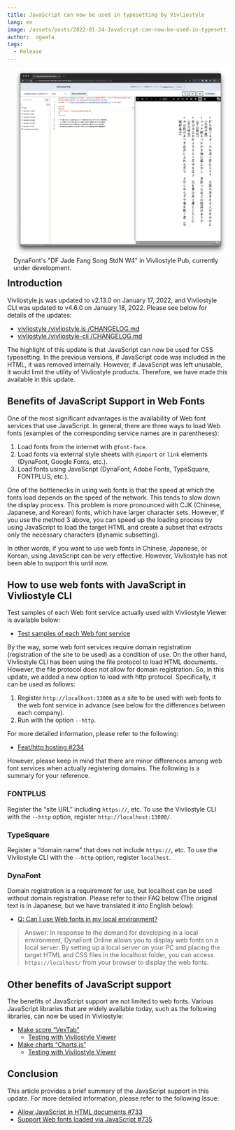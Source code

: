 ```yaml
---
title: JavaScript can now be used in typesetting by Vivliostyle
lang: en
image: /assets/posts/2022-01-24-JavaScript-can-now-be-used-in-typesetting-by-Vivliostyle/fig-1.png
author:  ogwata
tags:
  - Release
---
```

<div style="float: right; margin: 0 0 1em 1em;"><img src="/assets/posts/2022-01-24-JavaScript-can-now-be-used-in-typesetting-by-Vivliostyle/fig-1.png" alt="JavaScript can now be used in typesetting by Vivliostyle" style="width: 620px;" /><figcaption>DynaFont's "DF Jade Fang Song StdN W4" in Vivliostyle Pub, currently under development.</figcaption></div>

## Introduction

Vivliostyle.js was updated to v2.13.0 on January 17, 2022, and Vivliostyle CLI was updated to v4.6.0 on January 18, 2022. Please see below for details of the updates:

- [vivliostyle /vivliostyle.js /CHANGELOG.md](https://github.com/vivliostyle/vivliostyle.js/blob/master/CHANGELOG.md)
- [vivliostyle /vivliostyle-cli /CHANGELOG.md](https://github.com/vivliostyle/vivliostyle-cli/blob/main/CHANGELOG.md)

The highlight of this update is that JavaScript can now be used for CSS typesetting. In the previous versions, if JavaScript code was included in the HTML, it was removed internally. However, if JavaScript was left unusable, it would limit the utility of Vivliostyle products. Therefore, we have made this available in this update.

## Benefits of JavaScript Support in Web Fonts

One of the most significant advantages is the availability of Web font services that use JavaScript. In general, there are three ways to load Web fonts (examples of the corresponding service names are in parentheses):

1. Load fonts from the internet with `@font-face`.
2. Load fonts via external style sheets with `@import` or `link` elements (DynaFont, Google Fonts, etc.).
3. Load fonts using JavaScript (DynaFont, Adobe Fonts, TypeSquare, FONTPLUS, etc.).

One of the bottlenecks in using web fonts is that the speed at which the fonts load depends on the speed of the network. This tends to slow down the display process. This problem is more pronounced with CJK (Chinese, Japanese, and Korean) fonts, which have larger character sets. However, if you use the method 3 above, you can speed up the loading process by using JavaScript to load the target HTML and create a subset that extracts only the necessary characters (dynamic subsetting).

In other words, if you want to use web fonts in Chinese, Japanese, or Korean, using JavaScript can be very effective. However, Vivliostyle has not been able to support this until now.

## How to use web fonts with JavaScript in Vivliostyle CLI

Test samples of each Web font service actually used with Vivliostyle Viewer is available below:

- [Test samples of each Web font service](https://github.com/vivliostyle/vivliostyle.js/issues/735#issuecomment-1006275491)

By the way, some web font services require domain registration (registration of the site to be used) as a condition of use. On the other hand, Vivliostyle CLI has been using the file protocol to load HTML documents. However, the file protocol does not allow for domain registration. So, in this update, we added a new option to load with http protocol. Specifically, it can be used as follows:

1. Register `http://localhost:13000` as a site to be used with web fonts to the web font service in advance (see below for the differences between each company).
2. Run with the option `--http`.

For more detailed information, please refer to the following:

- [ Feat/http hosting #234 ](https://github.com/vivliostyle/vivliostyle-cli/pull/234)

However, please keep in mind that there are minor differences among web font services when actually registering domains. The following is a summary for your reference.

### FONTPLUS

Register the “site URL” including `https://`, etc. To use the Vivliostyle CLI with the `--http` option, register `http://localhost:13000/`.

### TypeSquare

Register a “domain name” that does not include `https://`, etc. To use the Vivliostyle CLI with the `--http` option, register `localhost`.

### DynaFont

Domain registration is a requirement for use, but localhost can be used without domain registration. Please refer to their FAQ below (The original text is in Japanese, but we have translated it into English below):

- [Q: Can I use Web fonts in my local environment?<i class="fas fa-external-link-alt"></i>](https://www.dynacw.co.jp/support/support_faq_detail.aspx?qid=456&fcid=223)

> Answer: In response to the demand for developing in a local environment, DynaFont Online allows you to display web fonts on a local server. By setting up a local server on your PC and placing the target HTML and CSS files in the localhost folder, you can access `https://localhost/` from your browser to display the web fonts.

## Other benefits of JavaScript support

The benefits of JavaScript support are not limited to web fonts. Various JavaScript libraries that are widely available today, such as the following libraries, can now be used in Vivliostyle:

- [Make score “VexTab”<i class="fas fa-external-link-alt"></i>](http://vexflow.com/vextab/tutorial.html)
    - [Testing with Vivliostyle Viewer](https://vivliostyle.vercel.app/#src=https://raw.githack.com/0xfe/vextab/master/doc/tutorial.html)
- [Make charts “Charts.js”<i class="fas fa-external-link-alt"></i>](https://www.chartjs.org/)
    - [Testing with Vivliostyle Viewer](https://vivliostyle.vercel.app/#src=https://raw.githack.com/zopyx/print-css-rocks/master/lessons/lesson-chart-js/index.html)

## Conclusion

This article provides a brief summary of the JavaScript support in this update. For more detailed information, please refer to the following Issue:

- [Allow JavaScript in HTML documents #733](https://github.com/vivliostyle/vivliostyle.js/issues/733)
- [Support Web fonts loaded via JavaScript #735](https://github.com/vivliostyle/vivliostyle.js/issues/735)